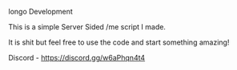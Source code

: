 longo Development

This is a simple Server Sided /me script I made.

It is shit but feel free to use the code and start something amazing!

Discord - https://discord.gg/w6aPhqn4t4